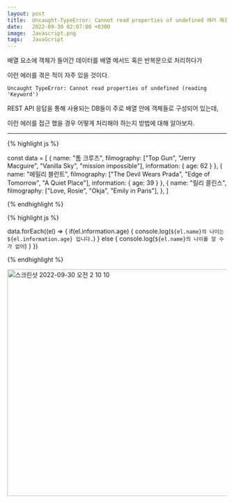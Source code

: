 ```yaml
---
layout: post
title:  Uncaught-TypeError: Cannot read properties of undefined 에러 해결
date:   2022-09-30 02:07:00 +0300
image:  Javascript.png
tags:   JavaScript
---
```


배열 요소에 객체가 들어간 데이터를 배열 메서드 혹은 반복문으로 처리하다가 

이런 에러를 겪은 적이 자주 있을 것이다.

```
Uncaught TypeError: Cannot read properties of undefined (reading 'Keyword')

```

REST API 응답을 통해 사용되는 DB들이 주로 배열 안에 객체들로 구성되어 있는데, 

이런 에러를 접근 했을 경우 어떻게 처리해야 하는지 방법에 대해 알아보자.

---


{% highlight js %}

const data = [
    {
        name: "톰 크루즈",
        filmography: ["Top Gun", "Jerry Macguire", "Vanilla Sky", "mission impossible"],
        information: {
            age: 62
        }
    }, 
    {
        name: "에밀리 블런트",
        filmography: ["The Devil Wears Prada", "Edge of Tomorrow", "A Quiet Place"],
        information: {
            age: 39
        }
    },
    {
        name: "릴리 콜린스",
        filmography: ["Love, Rosie", "Okja", "Emily in Paris"],
    },
]

{% endhighlight %}


{% highlight js %}

data.forEach((el) => {
    if(el.information.age) {
        console.log(`${el.name}의 나이는 ${el.information.age} 입니다.`)
    } else {
        console.log(`${el.name}의 나이를 알 수가 없어`)
    }
})

{% endhighlight %}

<img width="520" alt="스크린샷 2022-09-30 오전 2 10 10" src="https://user-images.githubusercontent.com/78064720/193095728-74a39d9a-4f01-46c0-96ae-22ab5a4bc48c.png">

